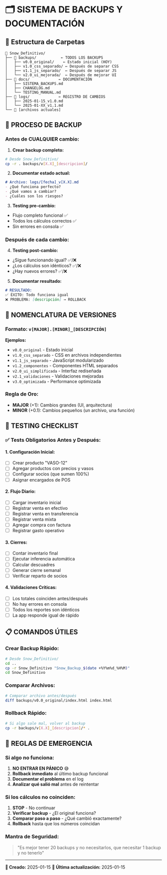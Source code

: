 # 🗂️ SISTEMA DE BACKUPS Y DOCUMENTACIÓN

## **📁 Estructura de Carpetas**

```
📁 Snow_Definitivo/
├── 📁 backups/           ← TODOS LOS BACKUPS
│   ├── v0.0_original/    ← Estado inicial (HOY)
│   ├── v1.0_css_separado/ ← Después de separar CSS
│   ├── v1.1_js_separado/  ← Después de separar JS
│   └── v2.0_ui_mejorada/  ← Después de mejorar UI
├── 📁 docs/             ← DOCUMENTACIÓN
│   ├── SISTEMA_BACKUPS.md
│   ├── CHANGELOG.md
│   └── TESTING_MANUAL.md
├── 📁 logs/             ← REGISTRO DE CAMBIOS
│   ├── 2025-01-15_v1.0.md
│   └── 2025-01-XX_v1.1.md
└── 📁 [archivos actuales]
```

## **🔄 PROCESO DE BACKUP**

### **Antes de CUALQUIER cambio:**

1. **Crear backup completo:**
```bash
# Desde Snow_Definitivo/
cp -r . backups/v[X.X]_[descripcion]/
```

2. **Documentar estado actual:**
```markdown
# Archivo: logs/[fecha]_v[X.X].md
- ¿Qué funciona perfecto?
- ¿Qué vamos a cambiar?
- ¿Cuáles son los riesgos?
```

3. **Testing pre-cambio:**
- Flujo completo funcional ✅
- Todos los cálculos correctos ✅
- Sin errores en consola ✅

### **Después de cada cambio:**

4. **Testing post-cambio:**
- ¿Sigue funcionando igual? ✅/❌
- ¿Los cálculos son idénticos? ✅/❌
- ¿Hay nuevos errores? ✅/❌

5. **Documentar resultado:**
```markdown
# RESULTADO:
✅ ÉXITO: Todo funciona igual
❌ PROBLEMA: [descripción] → ROLLBACK
```

## **📝 NOMENCLATURA DE VERSIONES**

### **Formato:** `v[MAJOR].[MINOR]_[DESCRIPCIÓN]`

**Ejemplos:**
- `v0.0_original` - Estado inicial
- `v1.0_css_separado` - CSS en archivos independientes
- `v1.1_js_separado` - JavaScript modularizado
- `v1.2_componentes` - Componentes HTML separados
- `v2.0_ui_simplificada` - Interfaz rediseñada
- `v2.1_validaciones` - Validaciones mejoradas
- `v3.0_optimizada` - Performance optimizada

### **Regla de Oro:**
- **MAJOR** (+1): Cambios grandes (UI, arquitectura)
- **MINOR** (+0.1): Cambios pequeños (un archivo, una función)

## **🧪 TESTING CHECKLIST**

### **✅ Tests Obligatorios Antes y Después:**

#### **1. Configuración Inicial:**
- [ ] Crear producto "VASO-12"
- [ ] Agregar productos con precios y vasos
- [ ] Configurar socios (que sumen 100%)
- [ ] Asignar encargados de POS

#### **2. Flujo Diario:**
- [ ] Cargar inventario inicial
- [ ] Registrar venta en efectivo
- [ ] Registrar venta en transferencia
- [ ] Registrar venta mixta
- [ ] Agregar compra con factura
- [ ] Registrar gasto operativo

#### **3. Cierres:**
- [ ] Contar inventario final
- [ ] Ejecutar inferencia automática
- [ ] Calcular descuadres
- [ ] Generar cierre semanal
- [ ] Verificar reparto de socios

#### **4. Validaciones Críticas:**
- [ ] Los totales coinciden antes/después
- [ ] No hay errores en consola
- [ ] Todos los reportes son idénticos
- [ ] La app responde igual de rápido

## **📋 COMANDOS ÚTILES**

### **Crear Backup Rápido:**
```bash
# Desde Snow_Definitivo/
cd ..
cp -r Snow_Definitivo "Snow_Backup_$(date +%Y%m%d_%H%M)"
cd Snow_Definitivo
```

### **Comparar Archivos:**
```bash
# Comparar archivo antes/después
diff backups/v0.0_original/index.html index.html
```

### **Rollback Rápido:**
```bash
# Si algo sale mal, volver al backup
cp -r backups/v[X.X]_[descripcion]/* .
```

## **🚨 REGLAS DE EMERGENCIA**

### **Si algo no funciona:**
1. **NO ENTRAR EN PÁNICO** 😅
2. **Rollback inmediato** al último backup funcional
3. **Documentar el problema** en el log
4. **Analizar qué salió mal** antes de reintentar

### **Si los cálculos no coinciden:**
1. **STOP** - No continuar
2. **Verificar backup** - ¿El original funciona?
3. **Comparar paso a paso** - ¿Qué cambió exactamente?
4. **Rollback** hasta que los números coincidan

### **Mantra de Seguridad:**
> "Es mejor tener 20 backups y no necesitarlos, que necesitar 1 backup y no tenerlo"

---

**📅 Creado:** 2025-01-15
**🔄 Última actualización:** 2025-01-15